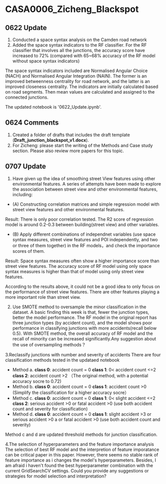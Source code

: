 # CASA0006_Zicheng_Blackspot

## 0622 Update
1. Conducted a space syntax analysis on the Camden road network
2. Added the space syntax indicators to the RF classifier. For the RF classifier that involves all the junctions, the accuracy score have increased to 72% (compared with 65~68% accuracy of the RF model without space syntax indicators)

The space syntax indicators included are Normalised Angular Choice (NACH) and Normalised Angular Integration (NAIN). The former is an improved betweenness centrality for road network, and the latter is an improved closeness centrality. The indicators are initially calculated based on road segments. Then mean values are calculated and assigned to the connected junctions.

The updated notebook is '0622_Update.ipynb'.

## 0624 Comments

1. Created a folder of drafts that includes the draft template (**Draft_junction_blackspot_v1.docx**).
2. For Zicheng: please start the writing of the Methods and Case study section. Please also review more papers for this topic.


## 0707 Update
1. Have given up the idea of smoothing street View features using other environmental features.
A series of attempts have been made to explore the association between street view and other environmental features, including: 

* (A) Constructing correlation matrices and simple regression model with street view features and other environmental features.

Result: There is only poor correlation tested. The R2 score of regression model is around 0.2-0.3 between building(street view) and other variables.

* (B) Apply different combinations of independnet variables (use space syntax measures, street view features and POI independently, and two or three of them together) in the RF models，and check the importance scores of them.

Result: Space syntax measures often show a higher importance score than street view features. The accuracy score of RF model using only space syntax measures is higher than that of model using only street view features.  

According to the results above, it could not be a good idea to only focus on the performance of street view features. There are other features playing a more important role than street view.

2. Use SMOTE method to oversample the minor classification in the dataset.
A basic finding this week is that, fewer the junction types, better the model performance. The RF model in the original report has three junction types (by accident count), and the model shows poor performance in classifying junctions with more accidents(recall below 0.5). With SMOTE method, the overall accuracy of RF model and the recall of minority can be increased significantly.Any suggestion about the use of oversampling methods？

3.Reclassify junctions with number and severity of accidents
 There are four classification methods tested in the updataed notebook
 * Method a. **class 0**:  accident count = 0  **class 1**:  0< accident count <=2  **class 2**:  accident count >2   （The original method, with a potential accuracy socre to 0.72)
* Method b. **class 0**:  accident count = 0  **class 1**:  accident count >0    (Simplify the classification for a higher accuracy socre）
* Method c. **class 0**:  accident count = 0  **class 1**:  0< slight accident <=2  **class 2**:  serious accident >0 or fatal accident >0   (use both accident count and severity for classification)
* Method d. **class 0**:  accident count = 0  **class 1**:  slight accident >3 or serious accident >0 a or fatal accident >0   (use both accident count and severity)

Method c and d are updated threshold methods for junction classification.

4.The selection of hyperparameters and the feature importance analysis
The selection of best RF model and the interpretion of feature imporatance can be critical paper in this paper. However, there seems no stable rank of feature importance as i changes the model's hyperparameters. Besides, I am afraid i haven't found the best hyperparameter combination with the current GridSearchCV settings. Could you provide any suggestions or strategies for model selection and interpretation?


